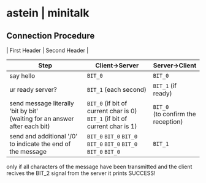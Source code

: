 # astein | minitalk

## Connection Procedure


| First Header  | Second Header |

| Step																				| Client->Server					 				| Server->Client					|
| ------------- 																	| ------------- 					 				| -------------  					|
| say hello																			| ```BIT_0```						 		 				| ```BIT_0``` 							|
| ur ready server?																	| ```BIT_1``` (each second)				 				| ```BIT_1``` (if ready) 					|
| send message literally 'bit by bit'<br /> (waiting for an answer after each bit)	| ```BIT_0``` (if bit of current char is 0)<br />```BIT_1``` (if bit of current char is 1)	 		| ```BIT_0```<br />(to confirm the reception)	|
| send and additional '/0' to indicate the end of the message	| ```BIT_0``` ```BIT_0``` ```BIT_0``` ```BIT_0``` ```BIT_0``` ```BIT_0``` ```BIT_0``` ```BIT_0``` 	| ```BIT_1```								|

only if all characters of the message have been transmitted and the client recives the BIT_2 signal from the server it prints SUCCESS!